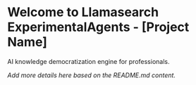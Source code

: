 # Welcome to Llamasearch ExperimentalAgents - [Project Name]

AI knowledge democratization engine for professionals.

*Add more details here based on the README.md content.* 